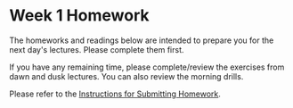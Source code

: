 # Week 1 Homework

The homeworks and readings below are intended to prepare you for the next day's lectures. Please complete them first.

If you have any remaining time, please complete/review the exercises from dawn and dusk lectures. You can also review the morning drills.

Please refer to the [Instructions for Submitting Homework](/how-to/homework-submission.md).

<!--
## Day 1

1. Reading
    * [Example](#example)
2. Bonus/Stretch
    * [Example](#example)

Please use any remaining time to complete and review the exercises from dawn & dusk:

* [Example](#example)
* [Example](#example)
-->

<!-- 
## Day 2

1. Reading
2. Bonus/Stretch

Please use any remaining time to complete and review the exercises from dawn & dusk. 
-->

<!-- 
## Day 3

1. Reading
2. Bonus/Stretch

Please use any remaining time to complete and review the exercises from dawn & dusk. 
-->

<!-- 
## Day 4

1. Reading
2. Friday Review Prep
    - Complete the [Week 3 Self-Assessment](#PENDING) and identify 2 topics you want to review tomorrow
    - Ask and/or upvote 3 questions on QuestionCookie: http://www.questioncookie.com/wdi-27-28-w3-review

Please use any remaining time to complete and review the exercises from dawn & dusk. 
-->

<!-- 
## Day 5 - Weekend Homework

1. Reading
2. Weekend Lab

Please use any remaining time to review exercises/drills from the week! And don't forget to sleep!
-->
